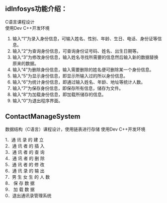 ## idInfosys功能介绍：

C语言课程设计<br>
使用Dev C++开发环境

1.    输入“1”为录入身份信息，可输入姓名、性别、年龄、生日、电话、身份证等信息。
2.    输入“2”为查询身份信息，可查询身份证号码、姓名、出生日期等。
3.    输入“3”为修改身份信息，输入姓名寻找所需要的信息然后输入新的数据替换原来的数据。
4.    输入“4”为删除身份信息，输入需要删除的姓名便可删除某一个身份信息。
5.    输入“5”为显示身份信息，即显示所输入过的所以身份信息。
6.    输入“6”为统计身份信息，即通过输入姓名、年龄、地址等统计人数。
7.    输入“7”为保存身份信息，即保存所有信息，储存为文件。
8.    输入“8”为加载身份信息，即加载所储存的信息。
9.    输入“0”为退出程序界面。



## ContactManageSystem

数据结构（C语言）课程设计，使用链表进行存储
使用Dev C++开发环境

1．通 讯 录 的 建 立<br>
2．通 讯 者 的 插 入<br>
3．通 讯 者 的 查 询<br>
4．通 讯 者 的 删 除<br>
5．通 讯 者 的 修 改<br>
6．通 讯 录 的 输 出<br>
7．男 生 女 生 的 人 数<br>
8．   保 存 数 据      <br>
9．   加 载 数 据    <br>
0．退出通讯录管理系统<br>
